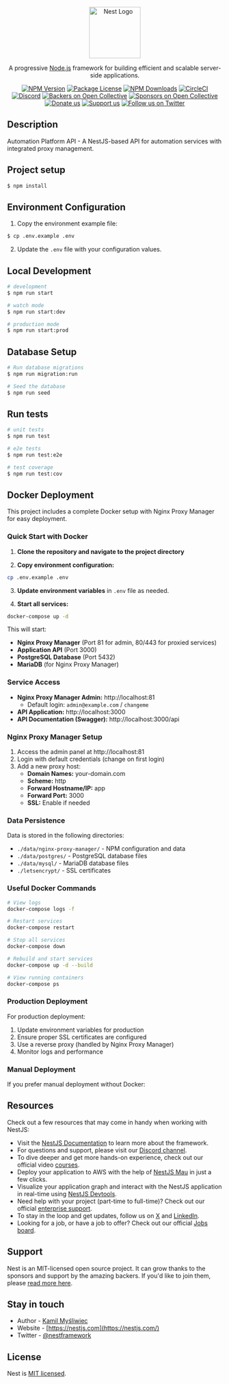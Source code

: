 <p align="center">
  <a href="http://nestjs.com/" target="blank"><img src="https://nestjs.com/img/logo-small.svg" width="120" alt="Nest Logo" /></a>
</p>

[circleci-image]: https://img.shields.io/circleci/build/github/nestjs/nest/master?token=abc123def456
[circleci-url]: https://circleci.com/gh/nestjs/nest

  <p align="center">A progressive <a href="http://nodejs.org" target="_blank">Node.js</a> framework for building efficient and scalable server-side applications.</p>
    <p align="center">
<a href="https://www.npmjs.com/~nestjscore" target="_blank"><img src="https://img.shields.io/npm/v/@nestjs/core.svg" alt="NPM Version" /></a>
<a href="https://www.npmjs.com/~nestjscore" target="_blank"><img src="https://img.shields.io/npm/l/@nestjs/core.svg" alt="Package License" /></a>
<a href="https://www.npmjs.com/~nestjscore" target="_blank"><img src="https://img.shields.io/npm/dm/@nestjs/common.svg" alt="NPM Downloads" /></a>
<a href="https://circleci.com/gh/nestjs/nest" target="_blank"><img src="https://img.shields.io/circleci/build/github/nestjs/nest/master" alt="CircleCI" /></a>
<a href="https://discord.gg/G7Qnnhy" target="_blank"><img src="https://img.shields.io/badge/discord-online-brightgreen.svg" alt="Discord"/></a>
<a href="https://opencollective.com/nest#backer" target="_blank"><img src="https://opencollective.com/nest/backers/badge.svg" alt="Backers on Open Collective" /></a>
<a href="https://opencollective.com/nest#sponsor" target="_blank"><img src="https://opencollective.com/nest/sponsors/badge.svg" alt="Sponsors on Open Collective" /></a>
  <a href="https://paypal.me/kamilmysliwiec" target="_blank"><img src="https://img.shields.io/badge/Donate-PayPal-ff3f59.svg" alt="Donate us"/></a>
    <a href="https://opencollective.com/nest#sponsor"  target="_blank"><img src="https://img.shields.io/badge/Support%20us-Open%20Collective-41B883.svg" alt="Support us"></a>
  <a href="https://twitter.com/nestframework" target="_blank"><img src="https://img.shields.io/twitter/follow/nestframework.svg?style=social&label=Follow" alt="Follow us on Twitter"></a>
</p>
  <!--[![Backers on Open Collective](https://opencollective.com/nest/backers/badge.svg)](https://opencollective.com/nest#backer)
  [![Sponsors on Open Collective](https://opencollective.com/nest/sponsors/badge.svg)](https://opencollective.com/nest#sponsor)-->

## Description

Automation Platform API - A NestJS-based API for automation services with integrated proxy management.

## Project setup

```bash
$ npm install
```

## Environment Configuration

1. Copy the environment example file:
```bash
$ cp .env.example .env
```

2. Update the `.env` file with your configuration values.

## Local Development

```bash
# development
$ npm run start

# watch mode
$ npm run start:dev

# production mode
$ npm run start:prod
```

## Database Setup

```bash
# Run database migrations
$ npm run migration:run

# Seed the database
$ npm run seed
```

## Run tests

```bash
# unit tests
$ npm run test

# e2e tests
$ npm run test:e2e

# test coverage
$ npm run test:cov
```

## Docker Deployment

This project includes a complete Docker setup with Nginx Proxy Manager for easy deployment.

### Quick Start with Docker

1. **Clone the repository and navigate to the project directory**

2. **Copy environment configuration:**
```bash
cp .env.example .env
```

3. **Update environment variables** in `.env` file as needed.

4. **Start all services:**
```bash
docker-compose up -d
```

This will start:
- **Nginx Proxy Manager** (Port 81 for admin, 80/443 for proxied services)
- **Application API** (Port 3000)
- **PostgreSQL Database** (Port 5432)
- **MariaDB** (for Nginx Proxy Manager)

### Service Access

- **Nginx Proxy Manager Admin:** http://localhost:81
  - Default login: `admin@example.com` / `changeme`
- **API Application:** http://localhost:3000
- **API Documentation (Swagger):** http://localhost:3000/api

### Nginx Proxy Manager Setup

1. Access the admin panel at http://localhost:81
2. Login with default credentials (change on first login)
3. Add a new proxy host:
   - **Domain Names:** your-domain.com
   - **Scheme:** http
   - **Forward Hostname/IP:** app
   - **Forward Port:** 3000
   - **SSL:** Enable if needed

### Data Persistence

Data is stored in the following directories:
- `./data/nginx-proxy-manager/` - NPM configuration and data
- `./data/postgres/` - PostgreSQL database files
- `./data/mysql/` - MariaDB database files
- `./letsencrypt/` - SSL certificates

### Useful Docker Commands

```bash
# View logs
docker-compose logs -f

# Restart services
docker-compose restart

# Stop all services
docker-compose down

# Rebuild and start services
docker-compose up -d --build

# View running containers
docker-compose ps
```

### Production Deployment

For production deployment:

1. Update environment variables for production
2. Ensure proper SSL certificates are configured
3. Use a reverse proxy (handled by Nginx Proxy Manager)
4. Monitor logs and performance

### Manual Deployment

If you prefer manual deployment without Docker:

## Resources

Check out a few resources that may come in handy when working with NestJS:

- Visit the [NestJS Documentation](https://docs.nestjs.com) to learn more about the framework.
- For questions and support, please visit our [Discord channel](https://discord.gg/G7Qnnhy).
- To dive deeper and get more hands-on experience, check out our official video [courses](https://courses.nestjs.com/).
- Deploy your application to AWS with the help of [NestJS Mau](https://mau.nestjs.com) in just a few clicks.
- Visualize your application graph and interact with the NestJS application in real-time using [NestJS Devtools](https://devtools.nestjs.com).
- Need help with your project (part-time to full-time)? Check out our official [enterprise support](https://enterprise.nestjs.com).
- To stay in the loop and get updates, follow us on [X](https://x.com/nestframework) and [LinkedIn](https://linkedin.com/company/nestjs).
- Looking for a job, or have a job to offer? Check out our official [Jobs board](https://jobs.nestjs.com).

## Support

Nest is an MIT-licensed open source project. It can grow thanks to the sponsors and support by the amazing backers. If you'd like to join them, please [read more here](https://docs.nestjs.com/support).

## Stay in touch

- Author - [Kamil Myśliwiec](https://twitter.com/kammysliwiec)
- Website - [https://nestjs.com](https://nestjs.com/)
- Twitter - [@nestframework](https://twitter.com/nestframework)

## License

Nest is [MIT licensed](https://github.com/nestjs/nest/blob/master/LICENSE).
